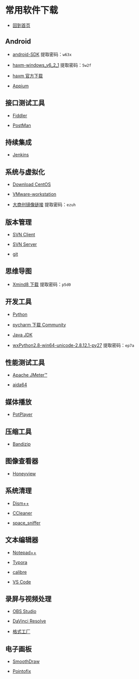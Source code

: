 # 常用软件下载

<script async src="https://dn-lbstatics.qbox.me/busuanzi/2.3/busuanzi.pure.mini.js"></script>

* [回到首页](https://liushilive.github.io/)

## Android

* [android-SDK](https://pan.baidu.com/s/1eotkTP_eOFEz1YIoM2J7lw) 提取密码：`w63x`

* [haxm-windows_v6_2_1](https://pan.baidu.com/s/1P4D1yGdfBmzptNzlAjWFRg) 提取密码：`5w2f`

* [haxm 官方下载](https://github.com/intel/haxm/releases)

* [Appium](http://appium.io/)

## 接口测试工具

* [Fiddler](https://www.telerik.com/download/fiddler)

* [PostMan](https://www.getpostman.com)

## 持续集成

* [Jenkins](https://jenkins.io)

## 系统与虚拟化

* [Download CentOS](https://www.centos.org/download)

* [VMware-workstation](https://www.vmware.com/products/workstation-pro.html)

<!-- VMware Workstation 14 Pro 永久注册码：
CG54H-D8D0H-H8DHY-C6X7X-N2KG6
ZC3WK-AFXEK-488JP-A7MQX-XL8YF
AC5XK-0ZD4H-088HP-9NQZV-ZG2R4
ZC5XK-A6E0M-080XQ-04ZZG-YF08D
ZY5H0-D3Y8K-M89EZ-AYPEG-MYUA8 -->

* [大商创镜像链接](https://pan.baidu.com/s/16dAQKLkKQQVGx1KLp187xA) 提取密码：`ezuh`

## 版本管理

* [SVN Client](https://tortoisesvn.net/downloads.zh.html)

* [SVN Server](https://www.visualsvn.com/server/download)

* [git](https://git-scm.com/)

## 思维导图

* [Xmind8 下载](https://pan.baidu.com/s/1mcIfFWc31PT0_qAWZRFwEQ) 提取密码：`p5d0`

## 开发工具

* [Python](https://www.python.org/downloads)

* [pycharm 下载 Community](https://www.jetbrains.com/pycharm/download)

* [Java JDK](http://www.oracle.com/technetwork/java/javase/downloads/index.html)

* [wxPython2.8-win64-unicode-2.8.12.1-py27](https://pan.baidu.com/s/13UFDjvVbOcYtVbITDY7gBw) 提取密码：`ep7a`

## 性能测试工具

* [Apache JMeter™](http://jmeter.apache.org/download_jmeter.cgi)

* [aida64](https://www.aida64.com/downloads)

<!--
AIDA64 Extreme 至尊版  15T2U-24AD6-8SDNT-DDALY-AL8QF
AIDA64 Engineer 工程版  1V8EU-N1LD6-3BDN2-PDANY-AN3JT
AIDA64 Business 商业版  UBCK4-XFRD6-PBDN9-SDM8Y-N4A2Y
-->

## 媒体播放

* [PotPlayer](http://potplayer.daum.net/)

## 压缩工具

* [Bandizip](https://cn.bandisoft.com/bandizip/)

## 图像查看器

* [Honeyview](https://cn.bandisoft.com/honeyview/)

## 系统清理

* [Dism++](http://www.chuyu.me/zh-Hans/index.html)

* [CCleaner](https://www.ccleaner.com/ccleaner/download/standard)<!-- Registered User CBB4-FJN4-EPC6-G5P6-QT4C -->

* [space_sniffer](http://www.uderzo.it/main_products/space_sniffer/)

## 文本编辑器

* [Notepad++](https://notepad-plus-plus.org/download/v7.5.7.html)

* [Typora](https://typora.io/)

* [calibre](https://calibre-ebook.com/download)

* [VS Code](https://code.visualstudio.com/)

## 录屏与视频处理

* [OBS Studio](https://obsproject.com/)

* [DaVinci Resolve](https://www.blackmagicdesign.com/products/davinciresolve/)

* [格式工厂](http://www.pcfreetime.com/)

## 电子画板

* [SmoothDraw](http://www.smoothdraw.com/sd_zh)

* [Pointofix](http://www.pointofix.de/download.php)

<!-- www.zhidefenxiang.com -->

<span id="busuanzi_container_site_uv" style='display:none'>本站访客数<span id="busuanzi_value_site_uv"></span>人次</span>

